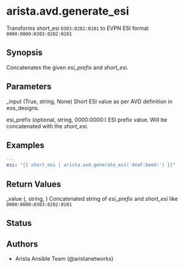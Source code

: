 # arista.avd.generate_esi

Transforms short\_esi <code>0303\:0202\:0101</code> to EVPN ESI format <code>0000\:0000\:0303\:0202\:0101</code>

## Synopsis

Concatenates the given <em>esi\_prefix</em> and <em>short\_esi</em>\.

## Parameters

  _input (True, string, None)
    Short ESI value as per AVD definition in eos\_designs\.

  esi_prefix (optional, string, 0000:0000:)
    ESI prefix value\. Will be concatenated with the <em>short\_esi</em>\.

## Examples

```yaml
---
esi: "{{ short_esi | arista.avd.generate_esi('deaf:beed:') }}"
```

## Return Values

  _value (, string, )
    Concatenated string of <em>esi\_prefix</em> and <em>short\_esi</em> like <code>0000\:0000\:0303\:0202\:0101</code>

## Status

## Authors

- Arista Ansible Team (@aristanetworks)
